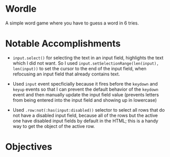 # Wordle

A simple word game where you have to guess a word in 6 tries.

# Notable Accomplishments

- `input.select()` for selecting the text in an input field, highlights the text which I did not want. So I used `input.setSelectionRange(len(input), len(input))` to set the cursor to the end of the input field, when refocusing an input field that already contains text.

- Used `input` event specficially because it fires before the `keydown` and `keyup` events so that I can prevent the default behavior of the `keydown` event and then manually update the input field value (prevents letters from being entered into the input field and showing up in lowercase)

- Used `.row:not(:has(input:disabled))` selector to select all rows that do not have a disabled input field, because all of the rows but the active one have disabled input fields by default in the HTML; this is a handy way to get the object of the active row.

# Objectives
